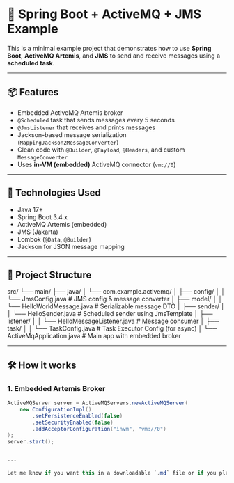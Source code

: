 # 📨 Spring Boot + ActiveMQ + JMS Example

This is a minimal example project that demonstrates how to use **Spring Boot**, **ActiveMQ Artemis**, and **JMS** to send and receive messages using a **scheduled task**.

---

## 📦 Features

- Embedded ActiveMQ Artemis broker
- `@Scheduled` task that sends messages every 5 seconds
- `@JmsListener` that receives and prints messages
- Jackson-based message serialization (`MappingJackson2MessageConverter`)
- Clean code with `@Builder`, `@Payload`, `@Headers`, and custom `MessageConverter`
- Uses **in-VM (embedded)** ActiveMQ connector (`vm://0`)

---

## 🚀 Technologies Used

- Java 17+
- Spring Boot 3.4.x
- ActiveMQ Artemis (embedded)
- JMS (Jakarta)
- Lombok (`@Data`, `@Builder`)
- Jackson for JSON message mapping

---

## 📂 Project Structure

src/ └── main/ ├── java/ │ └── com.example.activemq/ │ ├── config/ │ │ └── JmsConfig.java # JMS config & message converter │ ├── model/ │ │ └── HelloWorldMessage.java # Serializable message DTO │ ├── sender/ │ │ └── HelloSender.java # Scheduled sender using JmsTemplate │ ├── listener/ │ │ └── HelloMessageListener.java # Message consumer │ ├── task/ │ │ └── TaskConfig.java # Task Executor Config (for async) │ └── ActiveMqApplication.java # Main app with embedded broker



---

## 🛠 How it works

### 1. Embedded Artemis Broker

```java
ActiveMQServer server = ActiveMQServers.newActiveMQServer(
    new ConfigurationImpl()
        .setPersistenceEnabled(false)
        .setSecurityEnabled(false)
        .addAcceptorConfiguration("invm", "vm://0")
);
server.start();


---

Let me know if you want this in a downloadable `.md` file or if you plan to dockerize this setup – I can help with that too!


